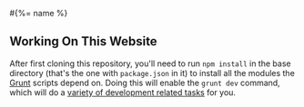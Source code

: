 #{%= name %}

## Working On This Website

After first cloning this repository, you'll need to run `npm install` in the base directory (that's the one with `package.json` in it) to install all the modules the [Grunt](http://gruntjs.com) scripts depend on. Doing this will enable the `grunt dev` command, which will do a [variety of development related tasks](https://github.com/SparkartGroupInc/solidus-site-template#grunt-tasks) for you.